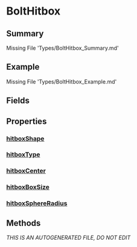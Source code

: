 # BoltHitbox
## Summary
Missing File 'Types/BoltHitbox_Summary.md'
## Example
Missing File 'Types/BoltHitbox_Example.md'
## Fields
## Properties
### [hitboxShape](BoltHitbox/P/hitboxShape.md)
### [hitboxType](BoltHitbox/P/hitboxType.md)
### [hitboxCenter](BoltHitbox/P/hitboxCenter.md)
### [hitboxBoxSize](BoltHitbox/P/hitboxBoxSize.md)
### [hitboxSphereRadius](BoltHitbox/P/hitboxSphereRadius.md)
## Methods

*THIS IS AN AUTOGENERATED FILE, DO NOT EDIT*
